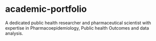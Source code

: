 # academic-portfolio
A dedicated public health researcher and pharmaceutical scientist with expertise in Pharmacoepidemiology, Public health Outcomes and data analysis.
